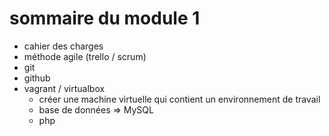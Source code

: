 # sommaire du module 1

- cahier des charges
- méthode agile (trello / scrum)
- git 
- github 
- vagrant / virtualbox
    - créer une machine virtuelle qui contient un environnement de travail 
    - base de données => MySQL 
    - php 